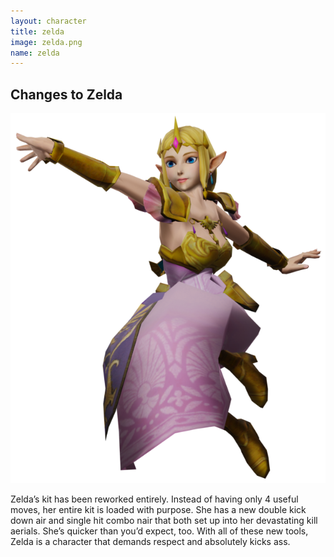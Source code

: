 ```yaml
---
layout: character
title: zelda
image: zelda.png
name: zelda
---
```


## Changes to Zelda
![zelda](/images/content/css/zelda.png)

Zelda’s kit has been reworked entirely. Instead of having only 4 useful moves, her entire kit is loaded with purpose. She has a new double kick down air and single hit combo nair that both set up into her devastating kill aerials. She’s quicker than you’d expect, too. With all of these new tools, Zelda is a character that demands respect and absolutely kicks ass.
